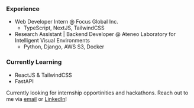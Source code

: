 ### Experience
- Web Developer Intern @ Focus Global Inc.
  - TypeScript, NextJS, TailwindCSS
- Research Assistant | Backend Developer @ Ateneo Laboratory for Intelligent Visual Environments
  - Python, Django, AWS S3, Docker

### Currently Learning
- ReactJS & TailwindCSS
- FastAPI

Currently looking for internship opportinities and hackathons. Reach out to me via [email](mailto:maxcacacho@gmail.com) or [LinkedIn](https://www.linkedin.com/in/maxcacacho/)!
<!--
**jeanmaxcacacho/jeanmaxcacacho** is a ✨ _special_ ✨ repository because its `README.md` (this file) appears on your GitHub profile.

Here are some ideas to get you started:

- 🔭 I’m currently working on ...
- 🌱 I’m currently learning ...
- 👯 I’m looking to collaborate on ...
- 🤔 I’m looking for help with ...
- 💬 Ask me about ...
- 📫 How to reach me: ...
- 😄 Pronouns: ...
- ⚡ Fun fact: ...
-->

